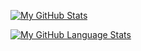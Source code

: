 [![My GitHub Stats](https://github-readme-stats.vercel.app/api/?username=d4n13ls1104&count_private=true&theme=tokyonight&showicons=true)]()

[![My GitHub Language Stats](https://github-readme-stats.vercel.app/api/top-langs/?username=d4n13ls1104&langs_count=5&theme=tokyonight)]()
